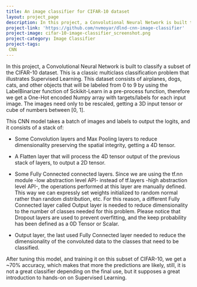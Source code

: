 ```yaml
---
title: An image classifier for CIFAR-10 dataset
layout: project_page
description: In this project, a Convolutional Neural Network is built to classify a subset of the CIFAR-10 dataset. This is a classic multiclass classification problem that illustrates Supervised Learning in action.  
project-link: 'https://github.com/nvmoyar/dlnd-cnn-image-classifier'
project-image: cifar-10-image-classifier_screenshot.png
project-category: Image Classifier
project-tags:
 CNN
---
```


In this project, a Convolutional Neural Network is built to classify a subset of the CIFAR-10 dataset. This is a classic multiclass classification problem that illustrates Supervised Learning. This dataset consists of airplanes, dogs, cats, and other objects that will be labeled from 0 to 9 by using the LabelBinarizer function of Sckikit-Learn in a pre-process function, therefore we get a One-Hot encoded Numpy array with targets/labels for each input image. The images need only to be rescaled, getting a 3D input tensor or cube of numbers between [0, 1]. 

This CNN model takes a batch of images and labels to output the logits, and it consists of a stack of: 

* Some Convolution layers and Max Pooling layers to reduce dimensionality preserving the spatial integrity, getting a 4D tensor.

* A Flatten layer that will process the 4D tensor output of the previous stack of layers, to output a 2D tensor.

* Some Fully Connected connected layers. Since we are using the tf.nn module -low abstraction level API- instead of tf.layers -high abstraction level API-, the operations performed at this layer are manually defined. This way we can expressly set weights initialized to random normal rather than random distribution, etc. For this reason, a different Fully Connected layer called Output layer is needed to reduce dimensionality to the number of classes needed for this problem. Please notice that Dropout layers are used to prevent overfitting, and the keep probability has been defined as a 0D Tensor or Scalar. 

* Output layer, the last used Fully Connected layer needed to reduce the dimensionality of the convoluted data to the classes that need to be classified. 

After tuning this model, and training it on this subset of CIFAR-10, we get a ~70% accuracy, which makes that more the predictions are likely, still, it is not a great classifier depending on the final use, but it supposes a great introduction to hands-on on Supervised Learning. 



